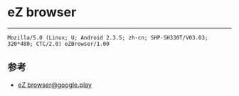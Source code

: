 
# eZ browser
----

```
Mozilla/5.0 (Linux; U; Android 2.3.5; zh-cn; SHP-SH330T/V03.03; 320*480; CTC/2.0) eZBrowser/1.00
```

## 参考

* [eZ browser@google.play](https://play.google.com/store/apps/details?id=com.asc.csbrowser&hl=en)
